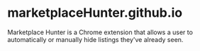 # marketplaceHunter.github.io
Marketplace Hunter is a Chrome extension that allows a user to automatically or manually hide listings they've already seen.
